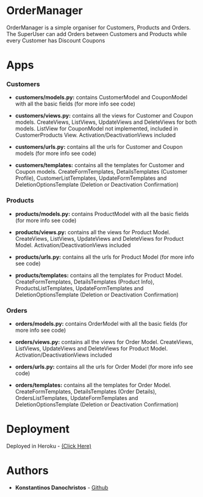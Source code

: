 # OrderManager

OrderManager is a simple organiser for Customers, Products and Orders. The SuperUser can add Orders between Customers and Products
while every Customer has Discount Coupons

# Apps

### Customers

* **customers/models.py:** contains CustomerModel and CouponModel with all the basic fields (for more info see code)

* **customers/views.py:** contains all the views for Customer and Coupon models. CreateViews, ListViews, UpdateViews and
DeleteViews for both models. ListView for CouponModel not implemented, included in CustomerProducts View. Activation/DeactivationViews included

* **customers/urls.py:** contains all the urls for Customer and Coupon models (for more info see code)

* **customers/templates:** contains all the templates for Customer and Coupon models. CreateFormTemplates, DetailsTemplates (Customer Profile), CustomerListTemplates, UpdateFormTemplates and DeletionOptionsTemplate (Deletion or Deactivation Confirmation)


### Products

* **products/models.py:** contains ProductModel with all the basic fields (for more info see code)

* **products/views.py:** contains all the views for Product Model. CreateViews, ListViews, UpdateViews and
DeleteViews for Product Model. Activation/DeactivationViews included

* **products/urls.py:** contains all the urls for Product Model (for more info see code)

* **products/templates:** contains all the templates for Product Model. CreateFormTemplates, DetailsTemplates (Product Info), ProductsListTemplates, UpdateFormTemplates and DeletionOptionsTemplate (Deletion or Deactivation Confirmation)


### Orders

* **orders/models.py:** contains OrderModel with all the basic fields (for more info see code)

* **orders/views.py:** contains all the views for Order Model. CreateViews, ListViews, UpdateViews and
DeleteViews for Product Model. Activation/DeactivationViews included

* **orders/urls.py:** contains all the urls for Order Model (for more info see code)

* **orders/templates:** contains all the templates for Order Model. CreateFormTemplates, DetailsTemplates (Order Details), OrdersListTemplates, UpdateFormTemplates and DeletionOptionsTemplate (Deletion or Deactivation Confirmation)


# Deployment
Deployed in Heroku - 
[(Click Here)](https://kostasdano-ordermanager.herokuapp.com/)

# Authors

* **Konstantinos Danochristos** - [Github](https://github.com/kostasdano)

